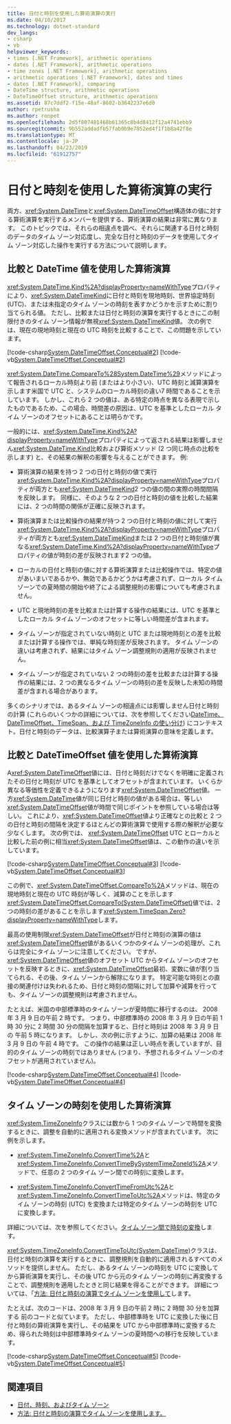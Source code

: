 ```yaml
---
title: 日付と時刻を使用した算術演算の実行
ms.date: 04/10/2017
ms.technology: dotnet-standard
dev_langs:
- csharp
- vb
helpviewer_keywords:
- times [.NET Framework], arithmetic operations
- dates [.NET Framework], arithmetic operations
- time zones [.NET Framework], arithmetic operations
- arithmetic operations [.NET Framework], dates and times
- dates [.NET Framework], comparing
- DateTime structure, arithmetic operations
- DateTimeOffset structure, arithmetic operations
ms.assetid: 87c7ddf2-f15e-48af-8602-b3642237e6d0
author: rpetrusha
ms.author: ronpet
ms.openlocfilehash: 2d5f807481468b61365c8b4d8412f12a4741ebb9
ms.sourcegitcommit: 9b552addadfb57fab0b9e7852ed4f1f1b8a42f8e
ms.translationtype: MT
ms.contentlocale: ja-JP
ms.lasthandoff: 04/23/2019
ms.locfileid: "61912757"
---
```

# <a name="performing-arithmetic-operations-with-dates-and-times"></a>日付と時刻を使用した算術演算の実行

両方、<xref:System.DateTime>と<xref:System.DateTimeOffset>構造体の値に対する算術演算を実行するメンバーを提供する、算術演算の結果は非常に異なります。 このトピックでは、それらの相違点を調べ、それらに関連する日付と時刻のデータのタイム ゾーン対応度し、完全な日付と時刻のデータを使用してタイム ゾーン対応した操作を実行する方法について説明します。

## <a name="comparisons-and-arithmetic-operations-with-datetime-values"></a>比較と DateTime 値を使用した算術演算

<xref:System.DateTime.Kind%2A?displayProperty=nameWithType>プロパティにより、<xref:System.DateTimeKind>に日付と時刻を現地時刻、世界協定時刻 (UTC)、または未指定のタイム ゾーンの時刻を表すかどうかを示すために割り当てられる値。 ただし、比較または日付と時刻の演算を実行するときにこの制限付きのタイム ゾーン情報が無視<xref:System.DateTimeKind>値。 次の例では、現在の現地時刻と現在の UTC 時刻を比較することで、この問題を示しています。

[!code-csharp[System.DateTimeOffset.Conceptual#2](../../../samples/snippets/csharp/VS_Snippets_CLR_System/system.DateTimeOffset.Conceptual/cs/Conceptual2.cs#2)]
[!code-vb[System.DateTimeOffset.Conceptual#2](../../../samples/snippets/visualbasic/VS_Snippets_CLR_System/system.DateTimeOffset.Conceptual/vb/Conceptual2.vb#2)]

<xref:System.DateTime.CompareTo%28System.DateTime%29>メソッドによって報告されるローカル時刻より前 (またはより小さい)、UTC 時刻と減算演算を示します米国で UTC と、システムのローカル時刻の違い7 時間であることを示しています。 しかし、これら 2 つの値は、ある特定の時点を異なる表現で示したものであるため、この場合、時間差の原因は、UTC を基準としたローカル タイム ゾーンのオフセットにあることは明らかです。

一般的には、<xref:System.DateTime.Kind%2A?displayProperty=nameWithType>プロパティによって返される結果は影響しません<xref:System.DateTime.Kind>比較および算術メソッド (2 つ同じ時点の比較を示します) と、その結果の解釈の影響を与えることができます。 例:

* 算術演算の結果を持つ 2 つの日付と時刻の値で実行<xref:System.DateTime.Kind%2A?displayProperty=nameWithType>プロパティが両方とも<xref:System.DateTimeKind>2 つの値の間の実際の時間間隔を反映します。 同様に、そのような 2 つの日付と時刻の値を比較した結果には、2 つの時間の関係が正確に反映されます。

* 算術演算または比較操作の結果が持つ 2 つの日付と時刻の値に対して実行<xref:System.DateTime.Kind%2A?displayProperty=nameWithType>プロパティが両方とも<xref:System.DateTimeKind>または 2 つの日付と時刻値が異なる<xref:System.DateTime.Kind%2A?displayProperty=nameWithType>プロパティの値が時刻の差が反映されます2 つの値。

* ローカルの日付と時刻の値に対する算術演算または比較操作では、特定の値があいまいであるかや、無効であるかどうかは考慮されず、ローカル タイム ゾーンでの夏時間の開始や終了による調整規則の影響についても考慮されません。

* UTC と現地時刻の差を比較または計算する操作の結果には、UTC を基準としたローカル タイム ゾーンのオフセットに等しい時間差が含まれます。

* タイム ゾーンが指定されていない時刻と UTC または現地時刻との差を比較または計算する操作では、単純な時刻差が反映されます。 タイム ゾーンの違いは考慮されず、結果にはタイム ゾーン調整規則の適用が反映されません。

* タイム ゾーンが指定されていない 2 つの時刻の差を比較または計算する操作の結果には、2 つの異なるタイム ゾーンの時刻の差を反映した未知の時間差が含まれる場合があります。

多くのシナリオでは、あるタイム ゾーンの相違点には影響しません日付と時刻の計算 (これらのいくつかの詳細については、次を参照してください[DateTime、DateTimeOffset、TimeSpan、および TimeZoneInfo の使い分け](../../../docs/standard/datetime/choosing-between-datetime.md)) にコンテキスト。日付と時刻のデータは、比較演算子または算術演算の意味を定義します。

## <a name="comparisons-and-arithmetic-operations-with-datetimeoffset-values"></a>比較と DateTimeOffset 値を使用した算術演算

A<xref:System.DateTimeOffset>値には、日付と時刻だけでなくを明確に定義されたその日付と時刻が UTC を基準としてオフセットが含まれています。 いくらか異なる等価性を定義できるようになります<xref:System.DateTimeOffset>値。 一方<xref:System.DateTime>値が同じ日付と時刻の値がある場合は、等しい<xref:System.DateTimeOffset>値が時間で同じポイントを参照している場合は等しい。 これにより、<xref:System.DateTimeOffset>値より正確なとの比較と 2 つの日付と時刻の間隔を決定するほとんどの算術演算で使用する際の解釈が必要な少なくします。 次の例では、 <xref:System.DateTimeOffset> UTC とローカルと比較した前の例に相当<xref:System.DateTimeOffset>値は、この動作の違いを示しています。

[!code-csharp[System.DateTimeOffset.Conceptual#3](../../../samples/snippets/csharp/VS_Snippets_CLR_System/system.DateTimeOffset.Conceptual/cs/Conceptual3.cs#3)]
[!code-vb[System.DateTimeOffset.Conceptual#3](../../../samples/snippets/visualbasic/VS_Snippets_CLR_System/system.DateTimeOffset.Conceptual/vb/Conceptual3.vb#3)]

この例で、<xref:System.DateTimeOffset.CompareTo%2A>メソッドは、現在の現地時刻と現在の UTC 時刻が等しく、減算のことを示します<xref:System.DateTimeOffset.CompareTo(System.DateTimeOffset)>値では、2 つの時刻の差があることを示します<xref:System.TimeSpan.Zero?displayProperty=nameWithType>します。

最高の使用制限<xref:System.DateTimeOffset>が日付と時刻の演算の値は<xref:System.DateTimeOffset>値があるいくつかのタイム ゾーンの処理が、これらは完全にタイム ゾーンに注意してください。 ですが、<xref:System.DateTimeOffset>値のオフセット UTC からタイム ゾーンのオフセットを反映するときに、<xref:System.DateTimeOffset>最初、変数に値が割り当てられる、その後、タイム ゾーンから解除になります。 特定可能な時刻との直接の関連付けは失われるため、日付と時刻の間隔に対して加算や減算を行っても、タイム ゾーンの調整規則は考慮されません。

たとえば、米国の中部標準時のタイム ゾーンが夏時間に移行するのは、 2008 年 3 月 9 日の午前 2 時です。 つまり、中部標準時の 2008 年 3 月 9 日の午前 1 時 30 分に 2 時間 30 分の間隔を加算すると、日付と時刻は 2008 年 3 月 9 日の 午前 5 時になります。 しかし、次の例に示すように、加算の結果は 2008 年 3 月 9 日の 午前 4 時です。 この操作の結果は正しい時点を表していますが、目的のタイム ゾーンの時刻ではありません (つまり、予想されるタイム ゾーンのオフセットが適用されていません)。

[!code-csharp[System.DateTimeOffset.Conceptual#4](../../../samples/snippets/csharp/VS_Snippets_CLR_System/system.DateTimeOffset.Conceptual/cs/Conceptual4.cs#4)]
[!code-vb[System.DateTimeOffset.Conceptual#4](../../../samples/snippets/visualbasic/VS_Snippets_CLR_System/system.DateTimeOffset.Conceptual/vb/Conceptual4.vb#4)]

## <a name="arithmetic-operations-with-times-in-time-zones"></a>タイム ゾーンの時刻を使用した算術演算

<xref:System.TimeZoneInfo>クラスには数から 1 つのタイム ゾーンで時間を変換するときに、調整を自動的に適用される変換メソッドが含まれています。 次に例を示します。

* <xref:System.TimeZoneInfo.ConvertTime%2A>と<xref:System.TimeZoneInfo.ConvertTimeBySystemTimeZoneId%2A>メソッドで、任意の 2 つのタイム ゾーン間での時刻に変換します。

* <xref:System.TimeZoneInfo.ConvertTimeFromUtc%2A>と<xref:System.TimeZoneInfo.ConvertTimeToUtc%2A>メソッドは、特定のタイム ゾーンの時刻 (UTC) を変換または特定のタイム ゾーンの時刻を UTC に変換します。

詳細については、次を参照してください。[タイム ゾーン間で時刻の変換](../../../docs/standard/datetime/converting-between-time-zones.md)します。

<xref:System.TimeZoneInfo.ConvertTimeToUtc(System.DateTime)>クラスは、日付と時刻の演算を実行するときに、調整規則を自動的に適用されるすべてのメソッドを提供しません。 ただし、あるタイム ゾーンの時刻を UTC に変換してから算術演算を実行し、その後 UTC から元のタイム ゾーンの時刻に再変換することで、調整規則を適用したときと同じ結果を得ることができます。 詳細については、「[方法: 日付と時刻の演算でタイム ゾーンを使用して](../../../docs/standard/datetime/use-time-zones-in-arithmetic.md)します。

たとえば、次のコードは、2008 年 3 月 9 日の午前 2 時に 2 時間 30 分を加算する 前のコードと似ています。 ただし、中部標準時を UTC に変換した後に日付と時刻の算術演算を実行し、その結果を UTC から中部標準時に変換するため、得られた時刻は中部標準時タイム ゾーンの夏時間への移行を反映しています。

[!code-csharp[System.DateTimeOffset.Conceptual#5](../../../samples/snippets/csharp/VS_Snippets_CLR_System/system.DateTimeOffset.Conceptual/cs/Conceptual5.cs#5)]
[!code-vb[System.DateTimeOffset.Conceptual#5](../../../samples/snippets/visualbasic/VS_Snippets_CLR_System/system.DateTimeOffset.Conceptual/vb/Conceptual5.vb#5)]

## <a name="see-also"></a>関連項目

- [日付、時刻、およびタイム ゾーン](../../../docs/standard/datetime/index.md)
- [方法: 日付と時刻の演算でタイム ゾーンを使用します。](../../../docs/standard/datetime/use-time-zones-in-arithmetic.md)
